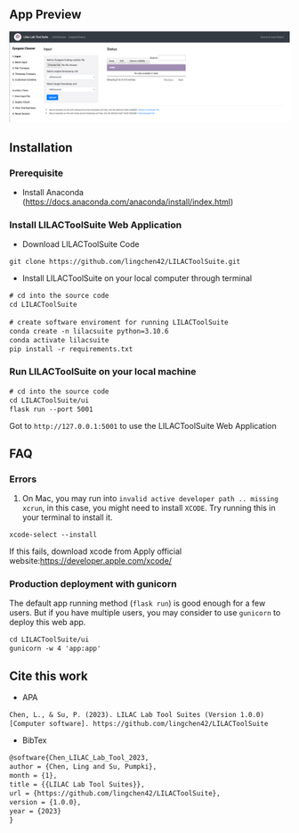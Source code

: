 ## App Preview

![preview](https://github.com/lingchen42/LILACToolSuite/blob/main/assets/AppPreview.png)

## Installation

### Prerequisite
* Install Anaconda (https://docs.anaconda.com/anaconda/install/index.html)


### Install LILACToolSuite Web Application
* Download LILACToolSuite Code
```
git clone https://github.com/lingchen42/LILACToolSuite.git
```

* Install LILACToolSuite on your local computer through terminal
```
# cd into the source code
cd LILACToolSuite 

# create software enviroment for running LILACToolSuite
conda create -n lilacsuite python=3.10.6
conda activate lilacsuite
pip install -r requirements.txt
```

### Run LILACToolSuite on your local machine
```
# cd into the source code
cd LILACToolSuite/ui
flask run --port 5001
```
Got to `http://127.0.0.1:5001` to use the LILACToolSuite Web Application


## FAQ

### Errors
1. On Mac, you may run into `invalid active developer path .. missing xcrun`, in this case, you might need to install `XCODE`. Try running this in your terminal to install it.

```
xcode-select --install
```
If this fails, download xcode from Apply official website:https://developer.apple.com/xcode/


### Production deployment with gunicorn
The default app running method (`flask run`) is good enough for a few users. But if you have multiple users, you may consider to use `gunicorn` to deploy this web app.
```
cd LILACToolSuite/ui
gunicorn -w 4 'app:app'
```


## Cite this work
* APA
```
Chen, L., & Su, P. (2023). LILAC Lab Tool Suites (Version 1.0.0) [Computer software]. https://github.com/lingchen42/LILACToolSuite
```

* BibTex
```
@software{Chen_LILAC_Lab_Tool_2023,
author = {Chen, Ling and Su, Pumpki},
month = {1},
title = {{LILAC Lab Tool Suites}},
url = {https://github.com/lingchen42/LILACToolSuite},
version = {1.0.0},
year = {2023}
}
```
